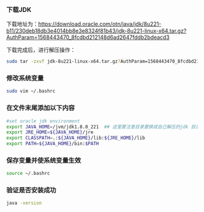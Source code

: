 ### 下载JDK
下载地址为：https://download.oracle.com/otn/java/jdk/8u221-b11/230deb18db3e4014bb8e3e8324f81b43/jdk-8u221-linux-x64.tar.gz?AuthParam=1568443470_8fcdbd212148d6ad2647fddb2bdeacd3

下载完成后，进行解压操作：
```bash
sudo tar -zxvf jdk-8u221-linux-x64.tar.gz?AuthParam=1568443470_8fcdbd212148d6ad2647fddb2bdeacd3
```
### 修改系统变量
```bash
sudo vim ~/.bashrc
```
### 在文件末尾添加以下内容
```bash
#set oracle jdk environment
export JAVA_HOME=/jvm/jdk1.8.0_221  ## 这里要注意目录要换成自己解压的jdk 目录
export JRE_HOME=${JAVA_HOME}/jre  
export CLASSPATH=.:${JAVA_HOME}/lib:${JRE_HOME}/lib  
export PATH=${JAVA_HOME}/bin:$PATH  
```

### 保存变量并使系统变量生效
```bash
source ~/.bashrc
```

### 验证是否安装成功
```bash
java -version
```
